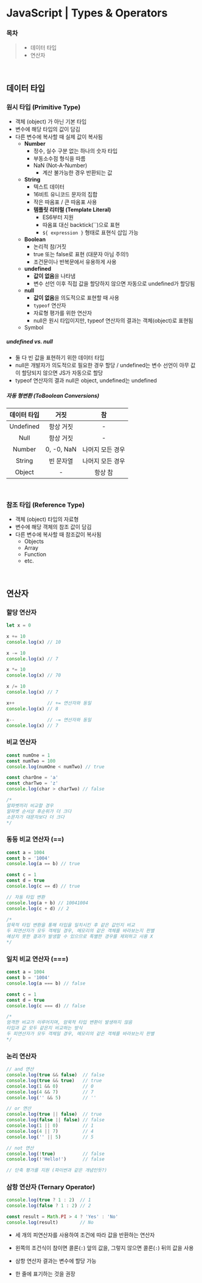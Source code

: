 # JavaScript | Types & Operators

### 목차

> - 데이터 타입
> - 연산자

<br>

## 데이터 타입

### 원시 타입 (Primitive Type)

- 객체 (object) 가 아닌 기본 타입
- 변수에 해당 타입의 값이 담김
- 다른 변수에 복사할 때 실제 값이 복사됨
  - **Number**
    - 정수, 실수 구분 없는 하나의 숫자 타입
    - 부동소수점 형식을 따름
    - NaN (Not-A-Number)
      - 계산 불가능한 경우 반환되는 값
  - **String**
    - 텍스트 데이터
    - 16비트 유니코드 문자의 집합
    - 작은 따옴표 / 큰 따옴표 사용
    - **템플릿 리터럴 (Template Literal)**
      - ES6부터 지원
      - 따옴표 대신 backtick(``)으로 표현
      - `${ expression }`  형태로 표현식 삽입 가능
  - **Boolean**
    - 논리적 참/거짓
    - true 또는 false로 표현 (대문자 아님 주의!)
    - 조건문이나 반복문에서 유용하게 사용
  - **undefined**
    - **값이 없음**을 나타냄
    - 변수 선언 이후 직접 값을 할당하지 않으면 자동으로 undefined가 할당됨
  - **null**
    - **값이 없음**을 의도적으로 표현할 때 사용
    -  `typeof` 연산자
      - 자료형 평가를 위한 연산자
      - null은 원시 타입이지만, typeof 연산자의 결과는 객체(object)로 표현됨
  - Symbol

##### undefined vs. null

- 둘 다 빈 값을 표현하기 위한 데이터 타입
- null은 개발자가 의도적으로 필요한 경우 할당 / undefined는 변수 선언이 아무 값이 할당되지 않으면 JS가 자동으로 할당
- typeof 연산자의 결과 null은 object, undefined는 undefined

##### 자동 형변환 (ToBoolean Conversions)

| 데이터 타입 |    거짓    |        참        |
| :---------: | :--------: | :--------------: |
|  Undefined  | 항상 거짓  |        -         |
|    Null     | 항상 거짓  |        -         |
|   Number    | 0, -0, NaN | 나머지 모든 경우 |
|   String    | 빈 문자열  | 나머지 모든 경우 |
|   Object    |     -      |     항상 참      |

<br>

### 참조 타입 (Reference Type)

- 객체 (object) 타입의 자료형
- 변수에 해당 객체의 참조 값이 담김
- 다른 변수에 복사할 때 참조값이 복사됨
  - Objects
  - Array
  - Function
  - etc.

<br>

## 연산자

### 할당 연산자

```javascript
let x = 0

x += 10
console.log(x) // 10

x -= 10
console.log(x) // 7

x *= 10
console.log(x) // 70

x /= 10
console.log(x) // 7

x++            // += 연산자와 동일
console.log(x) // 8

x--            // -= 연산자와 동일
console.log(x) // 7
```



### 비교 연산자

```javascript
const numOne = 1
const numTwo = 100
console.log(numOne < numTwo) // true

const charOne = 'a'
const charTwo = 'z'
console.log(char > charTwo) // false

/*
알파벳끼리 비교할 경우
알파벳 순서상 후순위가 더 크다
소문자가 대문자보다 더 크다
*/
```



### 동등 비교 연산자 (==)

```javascript
const a = 1004
const b = '1004'
console.log(a == b) // true

const c = 1
const d = true
console.log(c == d) // true

// 자동 타입 변환
console.log(a + b) // 10041004
console.log(c + d) // 2

/*
암묵적 타입 변환을 통해 타입을 일치시킨 후 같은 값인지 비교
두 피연산자가 모두 객체일 경우, 메모리의 같은 객체를 바라보는지 판별
예상치 못한 결과가 발생할 수 있으므로 특별한 경우를 제외하고 사용 X
*/
```



### 일치 비교 연산자 (===)

```javascript
const a = 1004
const b = '1004'
console.log(a === b) // false

const c = 1
const d = true
console.log(c === d) // false

/* 
엄격한 비교가 이루어지며, 암묵적 타입 변환이 발생하지 않음
타입과 값 모두 같은지 비교하는 방식
두 피연산자가 모두 객체일 경우, 메모리의 같은 객체를 바라보는지 판별
*/ 
```



### 논리 연산자

```javascript
// and 연산
console.log(true && false)  // false
console.log(true && true)   // true
console.log(1 && 0)         // 0
console.log(4 && 7)         // 7
console.log('' && 5)        // ''

// or 연산
console.log(true || false)  // true
console.log(false || false) // false
console.log(1 || 0)         // 1
console.log(4 || 7)         // 4
console.log('' || 5)        // 5

// not 연산
console.log(!true)          // false
console.log(!'Hello!')      // false

// 단축 평가를 지원 (파이썬과 같은 개념인듯?)
```



### 삼항 연산자 (Ternary Operator)

```javascript
console.log(true ? 1 : 2)  // 1
console.log(false ? 1 : 2) // 2

const result = Math.PI > 4 ? 'Yes' : 'No'
console.log(result)        // No
```

- 세 개의 피연산자를 사용하여 조건에 따라 값을 반환하는 연산자
- 왼쪽의 조건식이 참이면 콜론(`:`) 앞의 값을, 그렇지 않으면 콜론(`:`) 뒤의 값을 사용
- 삼항 연산자 결과는 변수에 할당 가능

- 한 줄에 표기하는 것을 권장

